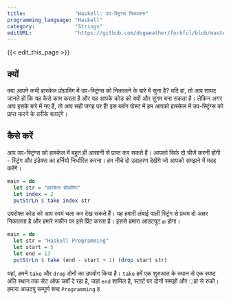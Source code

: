 ```yaml
---
title:                "Haskell: उप-स्ट्रिग्स निकालना"
programming_language: "Haskell"
category:             "Strings"
editURL:              "https://github.com/dogweather/forkful/blob/master/content/hi/haskell/extracting-substrings.md"
---
```


{{< edit_this_page >}}

## क्यों
क्या आपने कभी हास्केल प्रोग्रामिंग में उप-स्ट्रिंग्स को निकालने के बारे में सुना है? यदि हां, तो आप शायद जानते हों कि यह कैसे काम करता है और यह आपके कोड को क्यों और सुगम बना सकता है। लेकिन अगर आप इसके बारे में नए हैं, तो आप सही जगह पर हैं! इस ब्लॉग पोस्ट में हम आपको हास्केल में उप-स्ट्रिंग्स को प्राप्त करने के तरीके बताएंगे।

## कैसे करें
आप उप-स्ट्रिंग्स को हास्केल में बहुत ही आसानी से प्राप्त कर सकते हैं। आपको सिर्फ दो चीजें करनी होंगी - स्ट्रिंग और इंडेक्स का हर्नियो निर्धारित करना। हम नीचे दो उदाहरण देखेंगे जो आपको समझने में मदद करेंगे।

```Haskell
main = do
  let str = "हास्केल प्रोग्रामिंग"
  let index = 2
  putStrLn $ take index str
```

उपरोक्त कोड को आप स्वयं चला कर देख सकते हैं। यह हमारी लंबाई वाली स्ट्रिंग से प्रथम दो अक्षर निकालता है और हमारे स्क्रीन पर इसे प्रिंट करता है। इससे हमारा आउटपुट `हा` होगा।

```Haskell
main = do
  let str = "Haskell Programming"
  let start = 5
  let end = 13
  putStrLn $ take (end - start + 1) (drop start str)
```

यहां, हमने `take` और `drop` दोनों का उपयोग किया है। `take` हमें एक शुरुआत के स्थान से एक स्पष्ट अंति स्थान तक सेट ऑफ़ चर्यों दे रहा है, जहां `end` शामिल है, स्टार्ट पर दोनों समझों और ़हां से रुको। हमारा आउटपु सम्पूर्ण शब्द `Programming` ह